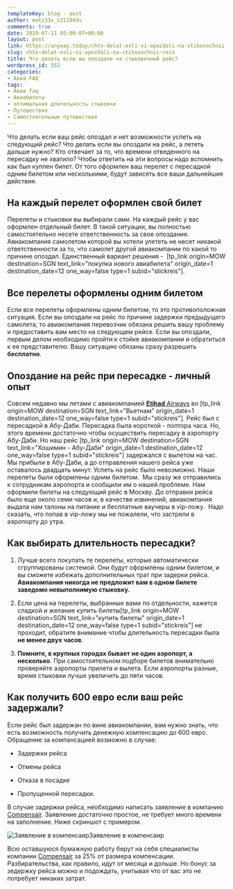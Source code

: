 ```yaml
---
templateKey: blog - post
author: matv33v_c21184dv
comments: true
date: 2019-07-11 05:09:07+00:00
layout: post
link: https://anyway.today/chto-delat-esli-vi-opozdali-na-stikovochnii-reis/
slug: chto-delat-esli-vi-opozdali-na-stikovochnii-reis
title: Что делать если вы опоздали на стыковочный рейс?
wordpress_id: 552
categories:
- Авиа FAQ
tags:
- Авиа faq
- Авиабилеты
- оптимальная длительность стыковки
- Путешествия
- Самостоятельные путешествия
---
```


Что делать если ваш рейс опоздал и нет возможности успеть на следующий рейс? Что делать если вы опоздали на рейс, а лететь дальше нужно? Кто отвечает за то, что времени отведенного на пересадку не хватило? Чтобы ответить на эти вопросы надо вспомнить как был куплен билет. От того оформлен ваш перелет с пересадкой одним билетом или несколькими, будут зависеть все ваши дальнейшие действия.




<!-- more -->




## На каждый перелет оформлен свой билет




Перелеты и стыковки вы выбирали сами. На каждый рейс у вас оформлен отдельный билет. В такой ситуации, вы полностью самостоятельно несете ответственность за свое опоздание. Авиакомпания самолетом которой вы хотели улететь не несет никакой ответственности за то, что самолет другой авиакомпании по какой то причине опоздал. Единственный вариант решения -  [tp_link origin=MOW destination=SGN text_link="покупка нового авиабилета" origin_date=1 destination_date=12 one_way=false type=1 subid="stickreis"].




## Все перелеты оформлены одним билетом




Если все перелеты оформлены одним билетом, то это противоположная ситуация. Если вы опоздали на рейс по причине задержки предыдущего самолета, то авиакомпания перевозчик обязана решить вашу проблему и предоставить вам место на следующем рейсе. Если вы опоздали, первым делом необходимо пройти к стойке авиакомпании и обратиться к ее представителю. Вашу ситуацию обязаны сразу разрешить **бесплатно**.




## **Опоздание на рейс при пересадке - личный опыт**




Совсем недавно мы летами с авиакомпанией [**Etihad** Airways](http://www.etihad.com/) во [tp_link origin=MOW destination=SGN text_link="Вьетнам" origin_date=1 destination_date=12 one_way=false type=1 subid="stickreis"]. Рейс был с пересадкой в Абу-Даби. Пересадка была короткой - полтора часа. Но, этого времени достаточно чтобы осуществить пересадку в аэропорту Абу-Даби. Но наш рейс [tp_link origin=MOW destination=SGN text_link="Хошимин - Абу-Даби" origin_date=1 destination_date=12 one_way=false type=1 subid="stickreis"] задержался с вылетом на час.  Мы прибыли в Абу-Даби, а до отправления нашего рейса уже оставалось двадцать минут. Успеть на рейс было невозможно. Наши перелеты были оформлены одним билетом.  Мы сразу же отправились к сотрудникам аэропорта и сообщили им о нашей проблеме. Нам оформили билеты на следующий рейс в Москву. До отправки рейса было еще около семи часов и, в качестве извинений, авиакомпания выдала нам талоны на питание и бесплатные ваучеры в vip-ложу.  Надо сказать, что попав в vip-ложу мы не пожалели, что застряли в аэропорту до утра.




## Как выбирать длительность пересадки?






  1. Лучше всего покупать те перелеты, которые автоматически сгруппированы системой. Они будут оформлены одним билетом, и вы сможете избежать дополнительных трат при задерки рейса. **Авиакомпания никогда не предложит вам в одном билете заведомо невыполнимую стыковку.**


  2. Если цена на перелеты, выбранные вами по отдельности, кажется сладкой и желание купить билеты[tp_link origin=MOW destination=SGN text_link="купить билеты" origin_date=1 destination_date=12 one_way=false type=1 subid="stickreis"] не проходит, обратите внимание чтобы длительность пересадки была **не менее двух часов**.


  3. **Помните, в крупных городах бывает не один аэропорт, а несколько**. При самостоятельном подборе билетов внимательно проверяйте аэропорты прилета и вылета. Если аэропорты разные, время стыковки лучше увеличить до пяти часов.




## Как получить 600 евро если ваш рейс задержали?




Если рейс был задержан по вине авиакомпании, вам нужно знать, что есть возможность получить денежную компенсацию до 600 евро.  Обращение за компансацией возможно в случае:






  * Задержки рейса


  * Отмены рейса


  * Отказа в посадке


  * Пропущенной пересадки.




В случае задержки рейса, необходимо написать заявление в компанию [Compensair](https://c86.travelpayouts.com/click?shmarker=14510&promo_id=2103&source_type=link&type=click). Заявление достаточно простое, не требует много времени на заполнение. Ниже скриншот с примером.






![Заявление в компенсаир](https://anyway.today/wp-content/uploads/2018/11/Заявление.png)Заявление в компенсаир







Всю оставшуюся бумажную работу берут на себя специалисты компании [Compensair](https://c86.travelpayouts.com/click?shmarker=14510&promo_id=2103&source_type=link&type=click) за 25% от размера компенсации. Разбирательства, как правило, идут от месяца и дольше. Но бонус за зедержку рейса можно и подождать, учитывая что от вас это не потребует никаких затрат.



